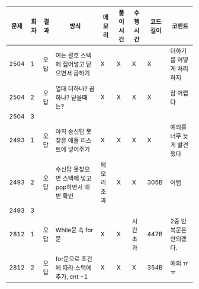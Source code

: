 | 문제 | 회차 | 결과 | 방식                                            | 메모리     | 풀이 시간 | 수행 시간 | 코드 길이 | 코멘트                    |
| ---- | ---- | ---- | ----------------------------------------------- | ---------- | --------- | --------- | --------- | ------------------------- |
| 2504 | 1    | 오답 | 여는 괄호 스택에 집어넣고 닫으면서 곱하기       | X          | X         | X         | X         | 더하기를 어떻게 처리하지  |
| 2504 | 2    | 오답 | 열때 더하나? 곱하나? 닫을때는?                  | X          | X         | X         | X         | 참 어렵다                 |
| 2504 | 3    |      |                                                 |            |           |           |           |                           |
| 2493 | 1    | 오답 | 아직 송신탑 못찾은 애들 리스트에 넣어주기       | X          | X         | X         | X         | 예외를 너무 늦게 발견했다 |
| 2493 | 2    | 오답 | 수신탑 못찾으면 스택에 넣고 pop하면서 매번 확인 | 메모리초과 | X         | X         | 305B      | 어렵                      |
| 2493 | 3    |      |                                                 |            |           |           |           |                           |
| 2812 | 1    | 오답 | While문 속 for 문                               | X          | X         | 시간초과  | 447B      | 2중 반복문은 안되겠다.    |
| 2812 | 2    | 오답 | for문으로 조건에 따라 스택에 추가, cnt +1       | X          | X         | X         | 354B      | 예외 ㅠㅠ                 |

